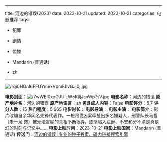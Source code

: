 
---
title: 河边的错误(2023)
date: 2023-10-21
updated: 2023-10-21
categories: 电影推荐
tags:

- 犯罪
- 剧情
- 惊悚

- Mandarin (普通话)
- zh
---

<img src="https://image.tmdb.org/t/p/original/rqi0HQnI6FFUYmexVpmEbvGJj0j.jpg" alt="/rqi0HQnI6FFUYmexVpmEbvGJj0j.jpg" title="/rqi0HQnI6FFUYmexVpmEbvGJj0j.jpg">

**电影封面**：<img src="https://image.tmdb.org/t/p/w200/7wWEI0xoOJUiLW5KjljJqnWp7sV.jpg" alt="/7wWEI0xoOJUiLW5KjljJqnWp7sV.jpg" title="/7wWEI0xoOJUiLW5KjljJqnWp7sV.jpg">
**电影名称**：河边的错误
**原产地片名**：河边的错误
**原产地语言**：zh
**包含成人内容**：False
**电影评分**：6.7
**评分人数**：15
**热门程度**：5.665
**电影时长**：
**电影导演**：
**电影主演**：
**电影简介**：影片改编自余华同名先锋代表作。一桩吊诡凶案牵扯出多名嫌疑人，刑警队长马哲（朱一龙 饰）被无法言喻的真相不断拨弄，逐渐陷入荒诞、不安和分不清是真是幻的时刻与记忆中......
**电影上映时间**：2023-10-21
**电影上映国家**：Mandarin (普通话)
**传送门**：[河边的错误 |专业的种子搜索、磁力链接搜索引擎](https://movie.amd794.com:2083/?search=%E6%B2%B3%E8%BE%B9%E7%9A%84%E9%94%99%E8%AF%AF&ordering=&mode=match_phrase&page_size=10&page=1)

